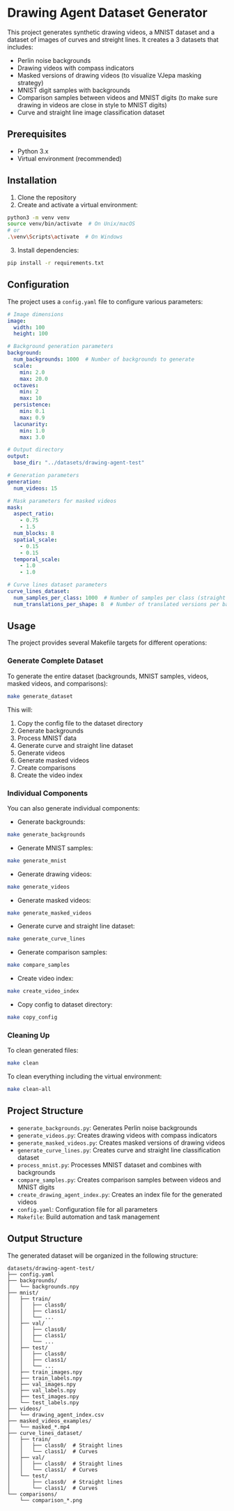 # Drawing Agent Dataset Generator

This project generates synthetic drawing videos, a MNIST dataset and a dataset of images of curves and streight lines. 
It creates a 3 datasets that includes:
- Perlin noise backgrounds
- Drawing videos with compass indicators
- Masked versions of drawing videos (to visualize VJepa masking strategy)
- MNIST digit samples with backgrounds
- Comparison samples between videos and MNIST digits (to make sure drawing in videos are close in style to MNIST digits)
- Curve and straight line image classification dataset

## Prerequisites

- Python 3.x
- Virtual environment (recommended)

## Installation

1. Clone the repository
2. Create and activate a virtual environment:
```bash
python3 -m venv venv
source venv/bin/activate  # On Unix/macOS
# or
.\venv\Scripts\activate  # On Windows
```

3. Install dependencies:
```bash
pip install -r requirements.txt
```

## Configuration

The project uses a `config.yaml` file to configure various parameters:

```yaml
# Image dimensions
image:
  width: 100
  height: 100

# Background generation parameters
background:
  num_backgrounds: 1000  # Number of backgrounds to generate
  scale:
    min: 2.0
    max: 20.0
  octaves:
    min: 2
    max: 10
  persistence:
    min: 0.1
    max: 0.9
  lacunarity:
    min: 1.0
    max: 3.0

# Output directory
output:
  base_dir: "../datasets/drawing-agent-test"

# Generation parameters
generation:
  num_videos: 15

# Mask parameters for masked videos
mask:
  aspect_ratio:
    - 0.75
    - 1.5
  num_blocks: 8
  spatial_scale:
    - 0.15
    - 0.15
  temporal_scale:
    - 1.0
    - 1.0

# Curve lines dataset parameters
curve_lines_dataset:
  num_samples_per_class: 1000  # Number of samples per class (straight lines and curves)
  num_translations_per_shape: 8  # Number of translated versions per base shape
```

## Usage

The project provides several Makefile targets for different operations:

### Generate Complete Dataset
To generate the entire dataset (backgrounds, MNIST samples, videos, masked videos, and comparisons):
```bash
make generate_dataset
```

This will:
1. Copy the config file to the dataset directory
2. Generate backgrounds
3. Process MNIST data
4. Generate curve and straight line dataset
5. Generate videos
6. Generate masked videos
7. Create comparisons
8. Create the video index

### Individual Components
You can also generate individual components:

- Generate backgrounds:
```bash
make generate_backgrounds
```

- Generate MNIST samples:
```bash
make generate_mnist
```

- Generate drawing videos:
```bash
make generate_videos
```

- Generate masked videos:
```bash
make generate_masked_videos
```

- Generate curve and straight line dataset:
```bash
make generate_curve_lines
```

- Generate comparison samples:
```bash
make compare_samples
```

- Create video index:
```bash
make create_video_index
```

- Copy config to dataset directory:
```bash
make copy_config
```

### Cleaning Up
To clean generated files:
```bash
make clean
```

To clean everything including the virtual environment:
```bash
make clean-all
```

## Project Structure

- `generate_backgrounds.py`: Generates Perlin noise backgrounds
- `generate_videos.py`: Creates drawing videos with compass indicators
- `generate_masked_videos.py`: Creates masked versions of drawing videos
- `generate_curve_lines.py`: Creates curve and straight line classification dataset
- `process_mnist.py`: Processes MNIST dataset and combines with backgrounds
- `compare_samples.py`: Creates comparison samples between videos and MNIST digits
- `create_drawing_agent_index.py`: Creates an index file for the generated videos
- `config.yaml`: Configuration file for all parameters
- `Makefile`: Build automation and task management

## Output Structure

The generated dataset will be organized in the following structure:
```
datasets/drawing-agent-test/
├── config.yaml
├── backgrounds/
│   └── backgrounds.npy
├── mnist/
│   ├── train/
│   │   ├── class0/
│   │   ├── class1/
│   │   └── ...
│   ├── val/
│   │   ├── class0/
│   │   ├── class1/
│   │   └── ...
│   ├── test/
│   │   ├── class0/
│   │   ├── class1/
│   │   └── ...
│   ├── train_images.npy
│   ├── train_labels.npy
│   ├── val_images.npy
│   ├── val_labels.npy
│   ├── test_images.npy
│   └── test_labels.npy
├── videos/
│   └── drawing_agent_index.csv
├── masked_videos_examples/
│   └── masked_*.mp4
├── curve_lines_dataset/
│   ├── train/
│   │   ├── class0/  # Straight lines
│   │   └── class1/  # Curves
│   ├── val/
│   │   ├── class0/  # Straight lines
│   │   └── class1/  # Curves
│   └── test/
│       ├── class0/  # Straight lines
│       └── class1/  # Curves
└── comparisons/
    └── comparison_*.png
```